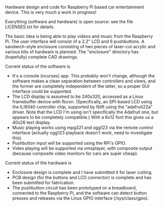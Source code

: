 Hardware design and code for Raspberry Pi based car entertainment
device.  This is very much a work in progress!

Everything (software and hardware) is open source: see the file
LICENSES.txt for details.

The basic idea is being able to play videos and music
from the Raspberry Pi.  The user interface will consist
of a 2.2" LCD and 6 pushbuttons.  A sandwich-style
enclosure consisting of two pieces of laser-cut acrylic
and various bits of hardware is planned.  The "enclosure"
directory has (hopefully) complete CAD drawings.

Current status of the software is

* It's a console (ncurses) app.  This probably won't change,
  although the software makes a clean separation between
  controllers and views, and the former are completely
  independent of the latter, so a proper GUI interface
  could be supported.
* The LCD display is assumed to be 240x320, accessed as
  a Linux framebuffer device with fbcon.  (Specifically,
  an SPI-based LCD using the ILI9340 controller chip,
  supported by fbtft using the "adafruit22a" driver.
  Note that the LCD I'm using isn't specifically the
  Adafruit one, but appears to be completely compatible.)
  With a 6x12 font this gives us a 40x26 text display.
* Music playing works using mpg321 and ogg123 via the
  remote control interface (actually ogg123 playback doesn't
  work, need to investigate this).
* Pushbutton input will be supported using the RPi's GPIO.
* Video playing will be supported via omxplayer, with
  composite output (because composite video monitors for
  cars are super cheap).

Current status of the hardware is

* Enclosure design is complete and I have submitted it for
  laser cutting.
* PCB design (for the buttons and LCD connector) is complete and
  has been submitted for fabrication.
* The pushbutton circuit has been prototyped on a breadboard,
  connected to the Raspberry Pi, and the software can detect
  button presses and releases via the Linux GPIO interface
  (/sys/class/gpio).
